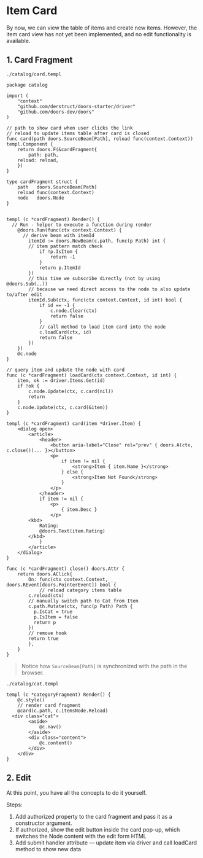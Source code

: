 # Item Card

By now, we can view the table of items and create new items. However, the item card view has not yet been implemented, and no edit functionality is available.

## 1. Card Fragment

`./catalog/card.templ`

```templ
package catalog

import (
	"context"
	"github.com/derstruct/doors-starter/driver"
	"github.com/doors-dev/doors"
)

// path to show card when user clicks the link
// reload to update items table after card is closed
func card(path doors.SourceBeam[Path], reload func(context.Context)) templ.Component {
	return doors.F(&cardFragment{
		path: path,
    reload: reload,
	})
}

type cardFragment struct {
	path   doors.SourceBeam[Path]
	reload func(context.Context)
	node   doors.Node
}


templ (c *cardFragment) Render() {
  // Run - helper to execute a function during render
	@doors.Run(func(ctx context.Context) {
	  // derive beam with itemId
		itemId := doors.NewBeam(c.path, func(p Path) int {
	    // item pattern match check
			if !p.IsItem {
				return -1
			}
			return p.ItemId
		})
		// this time we subscribe directly (not by using @doors.Sub(..))
		// because we need direct access to the node to also update to/after edit
		itemId.Sub(ctx, func(ctx context.Context, id int) bool {
			if id == -1 {
				c.node.Clear(ctx)
				return false
			}
			// call method to load item card into the node
			c.loadCard(ctx, id)
			return false
		})
	})
	@c.node
}

// query item and update the node with card
func (c *cardFragment) loadCard(ctx context.Context, id int) {
	item, ok := driver.Items.Get(id)
	if !ok {
		c.node.Update(ctx, c.card(nil))
		return
	}
	c.node.Update(ctx, c.card(&item))
}

templ (c *cardFragment) card(item *driver.Item) {
	<dialog open>
		<article>
			<header>
				<button aria-label="Close" rel="prev" { doors.A(ctx, c.close())... }></button>
				<p>
					if item != nil {
						<strong>Item { item.Name }</strong>
					} else {
						<strong>Item Not Found</strong>
					}
				</p>
			</header>
			if item != nil {
				<p>
					{ item.Desc }
				</p>
        <kbd>
        	Rating: 
        	@doors.Text(item.Rating)
        </kbd>
			}
		</article>
	</dialog>
}

func (c *cardFragment) close() doors.Attr {
	return doors.AClick{
		On: func(ctx context.Context, _ doors.REvent[doors.PointerEvent]) bool {
		    // reload category items table
        c.reload(ctx)
        // manually switch path to Cat from Item
        c.path.Mutate(ctx, func(p Path) Path {
          p.IsCat = true
          p.IsItem = false
          return p
        })
        // remove hook
        return true
		},
	}
}

```

> Notice how `SourceBeam[Path]` is synchronized with the path in the browser. 

`./catalog/cat.templ`

```templ
templ (c *categoryFragment) Render() {
	@c.style()
	// render card fragment
	@card(c.path, c.itemsNode.Reload)	
  <div class="cat">
		<aside>
			@c.nav()
		</aside>
		<div class="content">
			@c.content()
		</div>
	</div>
}

```



## 2. Edit

At this point, you have all the concepts to do it yourself. 

Steps:

1. Add authorized property to the card fragment and pass it as a constructor argument.
2. If authorized, show the edit button inside the card pop-up, which switches the Node content with the edit form HTML
3. Add submit handler attribute — update item via driver and call loadCard method to show new data

